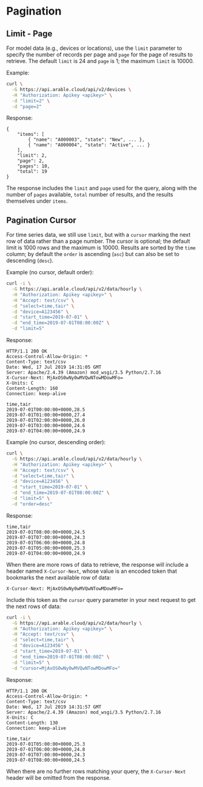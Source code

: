 # Pagination

## Limit - Page
For model data (e.g., devices or locations), use the `limit` parameter to specify the number of records per page and `page` for the page of results to retrieve. The default `limit` is 24 and `page` is 1; the maximum `limit` is 10000.

Example:
```bash
curl \
  -G https://api.arable.cloud/api/v2/devices \
  -H "Authorization: Apikey <apikey>" \
  -d "limit=2" \
  -d "page=2"
```

Response:
```text
{
    "items": [
        { "name": "A000003", "state": "New", ... },
        { "name": "A000004", "state": "Active", ... }
    ],
    "limit": 2,
    "page": 2,
    "pages": 10,
    "total": 19
}
```

The response includes the `limit` and `page` used for the query, along with the number of `pages` available, `total` number of results, and the results themselves under `items`.

## Pagination Cursor
For time series data, we still use `limit`, but with a `cursor` marking the next row of data rather than a page number. The cursor is optional; the default limit is 1000 rows and the maximum is 10000. Results are sorted by the `time` column; by default the `order` is ascending (`asc`) but can also be set to descending (`desc`).

Example (no cursor, default order):
```bash
curl -i \
  -G https://api.arable.cloud/api/v2/data/hourly \
  -H "Authorization: Apikey <apikey>" \
  -H "Accept: text/csv" \
  -d "select=time,tair" \
  -d "device=A123456" \
  -d "start_time=2019-07-01" \
  -d "end_time=2019-07-01T08:00:00Z" \
  -d "limit=5"
```

Response:
```text
HTTP/1.1 200 OK
Access-Control-Allow-Origin: *
Content-Type: text/csv
Date: Wed, 17 Jul 2019 14:31:05 GMT
Server: Apache/2.4.39 (Amazon) mod_wsgi/3.5 Python/2.7.16
X-Cursor-Next: MjAxOS0wNy0wMVQwNTowMDowMFo=
X-Units: C
Content-Length: 160
Connection: keep-alive

time,tair
2019-07-01T00:00:00+0000,28.5
2019-07-01T01:00:00+0000,27.4
2019-07-01T02:00:00+0000,26.0
2019-07-01T03:00:00+0000,24.6
2019-07-01T04:00:00+0000,24.9
```

Example (no cursor, descending order):
```bash
curl \
  -G https://api.arable.cloud/api/v2/data/hourly \
  -H "Authorization: Apikey <apikey>" \
  -H "Accept: text/csv" \
  -d "select=time,tair" \
  -d "device=A123456" \
  -d "start_time=2019-07-01" \
  -d "end_time=2019-07-01T08:00:00Z" \
  -d "limit=5" \
  -d "order=desc"
```

Response:
```text
time,tair
2019-07-01T08:00:00+0000,24.5
2019-07-01T07:00:00+0000,24.3
2019-07-01T06:00:00+0000,24.8
2019-07-01T05:00:00+0000,25.3
2019-07-01T04:00:00+0000,24.9
```

When there are more rows of data to retrieve, the response will include a header named `X-Cursor-Next`, whose value is an encoded token that bookmarks the next available row of data:

```text
X-Cursor-Next: MjAxOS0wNy0wMVQwNTowMDowMFo=
```

Include this token as the `cursor` query parameter in your next request to get the next rows of data:

```bash
curl -i \
  -G https://api.arable.cloud/api/v2/data/hourly \
  -H "Authorization: Apikey <apikey>" \
  -H "Accept: text/csv" \
  -d "select=time,tair" \
  -d "device=A123456" \
  -d "start_time=2019-07-01" \
  -d "end_time=2019-07-01T08:00:00Z" \
  -d "limit=5" \
  -d "cursor=MjAxOS0wNy0wMVQwNTowMDowMFo="
```

Response:
```text
HTTP/1.1 200 OK
Access-Control-Allow-Origin: *
Content-Type: text/csv
Date: Wed, 17 Jul 2019 14:31:57 GMT
Server: Apache/2.4.39 (Amazon) mod_wsgi/3.5 Python/2.7.16
X-Units: C
Content-Length: 130
Connection: keep-alive

time,tair
2019-07-01T05:00:00+0000,25.3
2019-07-01T06:00:00+0000,24.8
2019-07-01T07:00:00+0000,24.3
2019-07-01T08:00:00+0000,24.5
```

When there are no further rows matching your query, the `X-Cursor-Next` header will be omitted from the response.

